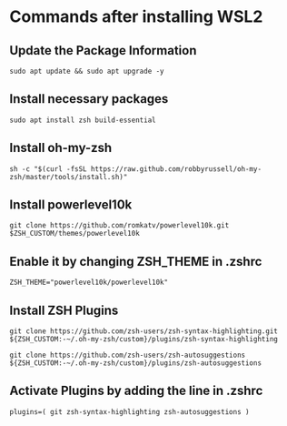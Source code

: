 # Commands after installing WSL2

## Update the Package Information
``` 
sudo apt update && sudo apt upgrade -y
```
## Install necessary packages
```
sudo apt install zsh build-essential
```
## Install oh-my-zsh
```
sh -c "$(curl -fsSL https://raw.github.com/robbyrussell/oh-my-zsh/master/tools/install.sh)"
```
## Install powerlevel10k
```
git clone https://github.com/romkatv/powerlevel10k.git $ZSH_CUSTOM/themes/powerlevel10k
```
## Enable it by changing ZSH_THEME in .zshrc
```
ZSH_THEME="powerlevel10k/powerlevel10k"
```
## Install ZSH Plugins
```
git clone https://github.com/zsh-users/zsh-syntax-highlighting.git ${ZSH_CUSTOM:-~/.oh-my-zsh/custom}/plugins/zsh-syntax-highlighting
```
```
git clone https://github.com/zsh-users/zsh-autosuggestions ${ZSH_CUSTOM:-~/.oh-my-zsh/custom}/plugins/zsh-autosuggestions
```
## Activate Plugins by adding the line in .zshrc
```
plugins=( git zsh-syntax-highlighting zsh-autosuggestions )
```
